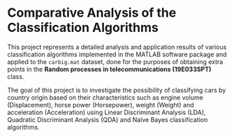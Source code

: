 # Comparative Analysis of the Classification Algorithms 

This project represents a detailed analysis and application results of various classification algorithms implemented in the MATLAB software package and applied to the `carbig.mat` dataset, done for the purposes of obtaining extra points in the **Random processes in telecommunications (19E033SPT)** class. 

The goal of this project is to investigate the possibility of classifying cars by country origin based on their characteristics such as engine volume (Displacement), horse power (Horsepower), weight (Weight) and acceleration (Acceleration) using Linear Discriminant Analysis (LDA), Quadratic Discriminant Analysis (QDA) and Naïve Bayes classification algorithms.


